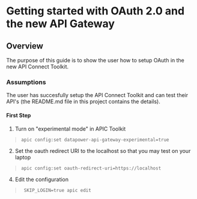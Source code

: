 # Getting started with OAuth 2.0 and the new API Gateway

## Overview
The purpose of this guide is to show the user how to setup OAuth in the new API Connect Toolkit.

### Assumptions
The user has succesfully setup the API Connect Toolkit and can test their API's (the README.md file in this project contains the details).

#### First Step

1. Turn on "experimental mode" in APIC Toolkit 

> ```apic config:set datapower-api-gateway-experimental=true```

2. Set the oauth redirect URI to the localhost so that you may test on your laptop

> ```apic config:set oauth-redirect-uri=https://localhost``` 

4. Edit the configuration

> ``` SKIP_LOGIN=true apic edit```